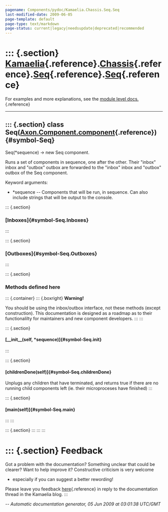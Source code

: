 ```yaml
---
pagename: Components/pydoc/Kamaelia.Chassis.Seq.Seq
last-modified-date: 2009-06-05
page-template: default
page-type: text/markdown
page-status: current|legacy|needsupdate|deprecated|recommended
---
```

::: {.section}
[Kamaelia](/Components/pydoc/Kamaelia.html){.reference}.[Chassis](/Components/pydoc/Kamaelia.Chassis.html){.reference}.[Seq](/Components/pydoc/Kamaelia.Chassis.Seq.html){.reference}.[Seq](/Components/pydoc/Kamaelia.Chassis.Seq.Seq.html){.reference}
========================================================================================================================================================================================================================================================

For examples and more explanations, see the [module level
docs.](/Components/pydoc/Kamaelia.Chassis.Seq.html){.reference}

------------------------------------------------------------------------

::: {.section}
class Seq([Axon.Component.component](/Docs/Axon/Axon.Component.component.html){.reference}) {#symbol-Seq}
-------------------------------------------------------------------------------------------

Seq(\*sequence) -\> new Seq component.

Runs a set of components in sequence, one after the other. Their
\"inbox\" inbox and \"outbox\" outbox are forwarded to the \"inbox\"
inbox and \"outbox\" outbox of the Seq component.

Keyword arguments:

-   \*sequence \-- Components that will be run, in sequence. Can also
    include strings that will be output to the console.

::: {.section}
### [Inboxes]{#symbol-Seq.Inboxes}
:::

::: {.section}
### [Outboxes]{#symbol-Seq.Outboxes}
:::

::: {.section}
### Methods defined here

::: {.container}
::: {.boxright}
**Warning!**

You should be using the inbox/outbox interface, not these methods
(except construction). This documentation is designed as a roadmap as to
their functionalilty for maintainers and new component developers.
:::
:::

::: {.section}
#### [\_\_init\_\_(self, \*sequence)]{#symbol-Seq.__init__}
:::

::: {.section}
#### [childrenDone(self)]{#symbol-Seq.childrenDone}

Unplugs any children that have terminated, and returns true if there are
no running child components left (ie. their microproceses have finished)
:::

::: {.section}
#### [main(self)]{#symbol-Seq.main}
:::
:::

::: {.section}
:::
:::
:::

::: {.section}
Feedback
========

Got a problem with the documentation? Something unclear that could be
clearer? Want to help improve it? Constructive criticism is very welcome
- especially if you can suggest a better rewording!

Please leave you feedback
[here](../../../cgi-bin/blog/blog.cgi?rm=viewpost&nodeid=1142023701){.reference}
in reply to the documentation thread in the Kamaelia blog.
:::

*\-- Automatic documentation generator, 05 Jun 2009 at 03:01:38 UTC/GMT*

